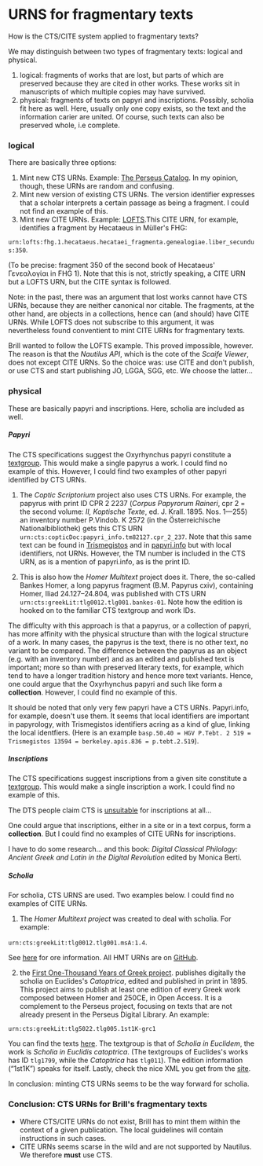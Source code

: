 # URNS for fragmentary texts

How is the CTS/CITE system applied to fragmentary texts?

We may distinguish between two types of fragmentary texts: logical and physical.

1. logical: fragments of works that are lost, but parts of which are preserved because they are cited in other works. These works sit in manuscripts of which multiple copies may have survived. 
2. physical: fragments of texts on papyri and inscriptions. Possibly, scholia fit here as well. Here, usually only one copy exists, so the text and the information carier are united. Of course, such texts can also be preserved whole, i.e complete. 

### logical

There are basically three options:

1. Mint new CTS URNs. Example: [The Perseus Catalog](http://catalog.perseus.org/?utf8=%E2%9C%93&utf8=%E2%9C%93&search_field=all_fields&q=fragment). In my opinion, though, these URNs are random and confusing.
2. Mint new version of existing CTS URNs. The version identifier expresses that a scholar interprets a certain passage as being a fragment. I could not find an example of this.
3. Mint new CITE URNs. Example: [LOFTS](https://www.dh.uni-leipzig.de/wo/lofts/).This CITE URN, for example, identifies a fragment by Hecataeus in Müller's FHG:

 `urn:lofts:fhg.1.hecataeus.hecataei_fragmenta.genealogiae.liber_secundus:350`. 

(To be precise: fragment 350 of the second book of Hecataeus' Γενεαλογίαι in FHG 1). Note that this is not, strictly speaking, a CITE URN but a LOFTS URN, but the CITE syntax is followed. 

Note: in the past, there was an argument that lost works cannot have CTS URNs, because they are neither canonical nor citable. The fragments, at the other hand, are objects in a collections, hence can (and should) have CITE URNs. While LOFTS does not subscribe to this argument, it was nevertheless found conventient to mint CITE URNs for fragmentary texts.

Brill wanted to follow the LOFTS example. This proved impossible, however. The reason is that the _Nautilus API_, which is the cote of the _Scaife Viewer_, does not except CITE URNs. So the choice was: use CITE and don't publish, or use CTS and start publishing JO, LGGA, SGG, etc. We choose the latter...

### physical

These are basically papyri and inscriptions. Here, scholia are included as well.

##### Papyri

The CTS specifications suggest the Oxyrhynchus papyri constitute a [textgroup](http://cite-architecture.github.io/ctsurn_spec/). This would make a single papyrus a work. I could find no example of this. However, I could find two examples of other papyri identified by CTS URNs. 

1. The _Coptic Scriptorium_ project also uses CTS URNs. For example, the papyrus with print ID CPR 2 2237 (_Corpus Papyrorum Raineri_, cpr 2 = the second volume: _II, Koptische Texte_, ed. J. Krall. 1895. Nos. 1—255) an inventory number P.Vindob. K 2572 (in the Österreichische Nationalbibliothek) gets this CTS URN `urn:cts:copticDoc:papyri_info.tm82127.cpr_2_237`. Note that this same text can be found in [Trismegistos](https://www.trismegistos.org/) and in [papyri.info](http://papyri.info) but with local identifiers, not URNs. However, the TM number is included in the CTS URN, as is a mention of papyri.info, as is the print ID. 

2. This is also how the _Homer Multitext_ project does it. There, the so-called Bankes Homer, a long papyrus fragment (B.M. Papyrus cxiv), containing Homer, Iliad 24.127–24.804, was published with CTS URN `urn:cts:greekLit:tlg0012.tlg001.bankes-01`. Note how the edition is hooked on to the familiar CTS textgroup and work IDs.

The difficulty with this approach is that a papyrus, or a collection of papyri, has more affinity with the physical structure than with the logical structure of a work. In many cases, the papyrus is the text, there is no other text, no variant to be compared. The difference between the papyrus as an object (e.g. with an inventory number) and as an edited and published text is important; more so than with preserved literary texts, for example, which tend to have a longer tradition history and hence more text variants. Hence, one could argue that the Oxyrhynchus papyri and such like form a **collection**. However, I could find no example of this.

It should be noted that only very few papyri have a CTS URNs. Papyri.info, for example, doesn't use them. It seems that local identifiers are important in papyrology, with Trismegistos identifiers acring as a kind of glue, linking the local identfiers. (Here is an example `basp.50.40 = HGV P.Tebt. 2 519 = Trismegistos 13594 = berkeley.apis.836 = p.tebt.2.519`).

##### Inscriptions

The CTS specifications suggest inscriptions from a given site constitute a [textgroup](https://www.homermultitext.org/hmt-doc/cite/texts/ctsoverview.html). This would make a single inscription a work. I could find no example of this. 

The DTS people claim CTS is [unsuitable](https://distributed-text-services.github.io/specifications/) for inscriptions at all... 

One could argue that inscriptions, either in a site or in a text corpus, form a **collection**. But I could find no examples of CITE URNs for inscriptions. 

I have to do some research... and this book: _Digital Classical Philology: Ancient Greek and Latin in the Digital Revolution_ edited by Monica Berti.

##### Scholia

For scholia, CTS URNS are used. Two examples below. I could find no examples of CITE URNs.

1. The _Homer Multitext project_ was created to deal with scholia. For example:

`urn:cts:greekLit:tlg0012.tlg001.msA:1.4`. 

See [here](http://www.homermultitext.org/hmt-digital/scholia?urn=urn:cts:greekLit:tlg0012.tlg001.msA:1.4) for ore information. All HMT URNs are on [GitHub](https://github.com/hmteditors/closed-2015office9/wiki/Scholia-CTS-URNs).

2. the [First One-Thousand Years of Greek project](https://opengreekandlatin.github.io/First1KGreek/). publishes digitally the scholia on Euclides's _Catoptrica_, edited and published in print in 1895. This project aims to publish at least one edition of every Greek work composed between Homer and 250CE, in Open Access. It is a complement to the Perseus project, focusing on texts that are not already present in the Perseus Digital Library. An example:

`urn:cts:greekLit:tlg5022.tlg005.1st1K-grc1` 

You can find the texts [here](http://cts.dh.uni-leipzig.de/text/urn:cts:greekLit:tlg5022.tlg005.1st1K-grc1/passage/1-5/ancient-greek-scholia-in-euclidem-scholia-in-euclidis-catoptrica-scholia-vetera-scholia-in-euclidis-catoptrica-scholia-vetera). The textgroup is that of _Scholia in Euclidem_, the work is _Scholia in Euclidis catoptrica_. (The textgroups of Euclides's works has ID `tlg1799`, while the _Catoptrica_ has `tlg011`). The edition information (“1st1K”) speaks for itself. Lastly, check the nice XML you get from the [site](http://cts.dh.uni-leipzig.de/api/cts?request=GetPassage&urn=urn:cts:greekLit:tlg5022.tlg005.1st1K-grc1:1-5).

In conclusion: minting CTS URNs seems to be the way forward for scholia.

### Conclusion: CTS URNs for Brill's fragmentary texts

* Where CTS/CITE URNs do not exist, Brill has to mint them within the context of a given publication. The local guidelines will contain instructions in such cases.
* CITE URNs seems scarse in the wild and are not supported by Nautilus. We therefore **must** use CTS.

<!-- If inscriptions have not CTS URN, we need to mint them. CTS URNs for SEG inscriptions may look as follows:

1. Example of URN for inscription: `urn:cts:brill:sego.54-1415`
2. Example of URN for inscription part: `urn:cts:brill:sego.54-1415:A`
3. Example of URN for inscription line: `urn:cts:brill:sego.54-1415:1`
4. Example of URN for inscription line in SEG Online: `urn:cts:brill:sego.54-1415.sego-grc1:1`

The choice of "brill" for the CTS namespace is perhaps debatable. Note that the use of SEGO as textgroup identifier.

The problem with the above is that not all inscriptions have parts, so there is no fixed part (in the OHCO2 sense) structure. Perhaps it is better to leave out those parts.

It is also possible to capture the SEG inscriptions as a CITE collection. The fourth example above would then become: `urn:cite2:brill:sego54:1415`. I’m not sure what’s preferable. -->